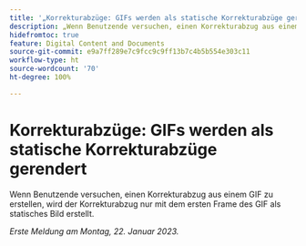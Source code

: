 ```yaml
---
title: '„Korrekturabzüge: GIFs werden als statische Korrekturabzüge gerendert“'
description: „Wenn Benutzende versuchen, einen Korrekturabzug aus einem GIF zu erstellen, wird der Korrekturabzug nur mit dem ersten Frame des GIF als statisches Bild erstellt.“
hidefromtoc: true
feature: Digital Content and Documents
source-git-commit: e9a7ff289e7c9fcc9c9ff13b7c4b5b554e303c11
workflow-type: ht
source-wordcount: '70'
ht-degree: 100%

---
```



# Korrekturabzüge: GIFs werden als statische Korrekturabzüge gerendert

Wenn Benutzende versuchen, einen Korrekturabzug aus einem GIF zu erstellen, wird der Korrekturabzug nur mit dem ersten Frame des GIF als statisches Bild erstellt.

_Erste Meldung am Montag, 22. Januar 2023._
